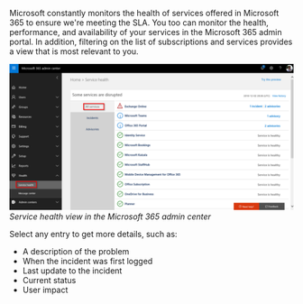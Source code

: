Microsoft constantly monitors the health of services offered in Microsoft 365 to ensure we're meeting the SLA. You too can monitor the health, performance, and availability of your services in the Microsoft 365 admin portal. In addition, filtering on the list of subscriptions and services provides a view that is most relevant to you.

![Service health view](../media/5-service-health-1.png)
*Service health view in the Microsoft 365 admin center*

Select any entry to get more details, such as:
- A description of the problem
- When the incident was first logged
- Last update to the incident
- Current status
- User impact
